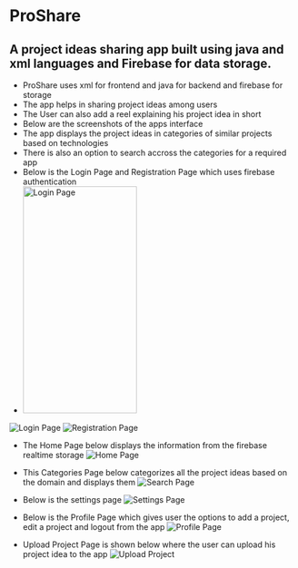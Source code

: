 # ProShare
## A project ideas sharing app built using java and xml languages and Firebase for data storage.
* ProShare uses xml for frontend and java for backend and firebase for storage
* The app helps in sharing project ideas among users
* The User can also add a reel explaining his project idea in short
* Below are the screenshots of the apps interface
* The app displays the project ideas in categories of similar projects based on technologies
* There is also an option to search accross the categories for a required app
* Below is the Login Page and Registration Page which uses firebase authentication
* <img src="https://github.com/PanchumarthiAbhinav/ProShare/blob/main/Images/loginpage.jpeg" alt="Login Page" width="200" height="400"/>
![Login Page](https://github.com/PanchumarthiAbhinav/ProShare/blob/main/Images/loginpage.jpeg)
![Registration Page](https://github.com/PanchumarthiAbhinav/ProShare/blob/main/Images/registerpage.jpeg)

* The Home Page below displays the information from the firebase realtime storage
![Home Page](https://github.com/PanchumarthiAbhinav/ProShare/blob/main/Images/homepage.jpeg)

* This Categories Page below categorizes all the project ideas based on the domain and displays them
![Search Page](https://github.com/PanchumarthiAbhinav/ProShare/blob/main/Images/categoriespage.jpeg)

* Below is the settings page
![Settings Page](https://github.com/PanchumarthiAbhinav/ProShare/blob/main/Images/settingspage.jpeg)

* Below is the Profile Page which gives user the options to add a project, edit a project and logout from the app
![Profile Page](https://github.com/PanchumarthiAbhinav/ProShare/blob/main/Images/Profilepage.jpeg)

* Upload Project Page is shown below where the user can upload his project idea to the app
![Upload Project](https://github.com/PanchumarthiAbhinav/ProShare/blob/main/Images/Projectuploadpage.jpeg)
